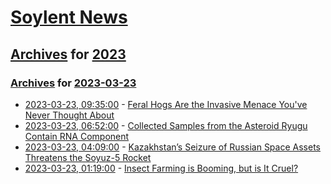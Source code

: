 # [Soylent News](../../../README.md)

## [Archives](../../index.md) for [2023](../index.md)

### [Archives](../../index.md) for [2023-03-23](index.md)

* [2023-03-23, 09:35:00](https://soylentnews.org/article.pl?sid=23/03/22/185237&from=rss) - [Feral Hogs Are the Invasive Menace You've Never Thought About](https://soylentnews.org/article.pl?sid=23/03/22/185237&from=rss)
* [2023-03-23, 06:52:00](https://soylentnews.org/article.pl?sid=23/03/22/183225&from=rss) - [Collected Samples from the Asteroid Ryugu Contain RNA Component](https://soylentnews.org/article.pl?sid=23/03/22/183225&from=rss)
* [2023-03-23, 04:09:00](https://soylentnews.org/article.pl?sid=23/03/22/1241229&from=rss) - [Kazakhstan’s Seizure of Russian Space Assets Threatens the Soyuz-5 Rocket](https://soylentnews.org/article.pl?sid=23/03/22/1241229&from=rss)
* [2023-03-23, 01:19:00](https://soylentnews.org/article.pl?sid=23/03/22/1234227&from=rss) - [Insect Farming is Booming, but is It Cruel?](https://soylentnews.org/article.pl?sid=23/03/22/1234227&from=rss)
